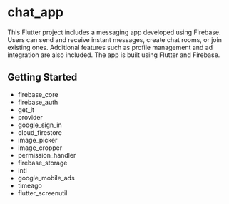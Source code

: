 # chat_app
This Flutter project includes a messaging app developed using Firebase. Users can send and receive instant messages, create chat rooms, or join existing ones. Additional features such as profile management and ad integration are also included. The app is built using Flutter and Firebase.

## Getting Started
- firebase_core
- firebase_auth
- get_it
- provider
- google_sign_in
- cloud_firestore
- image_picker
- image_cropper
- permission_handler
- firebase_storage
- intl
- google_mobile_ads
- timeago
- flutter_screenutil
 

